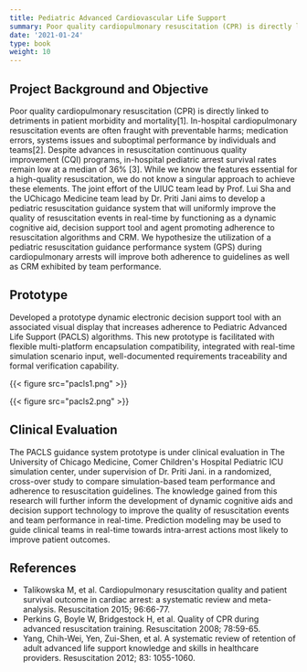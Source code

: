 ```yaml
---
title: Pediatric Advanced Cardiovascular Life Support 
summary: Poor quality cardiopulmonary resuscitation (CPR) is directly linked to detriments in patient morbidity and mortality. Despite advances in resuscitation continuous quality improvement (CQI) programs, in-hospital pediatric arrest survival rates remain low at a median of 36%. Our objective for this research is to develop a Pediatric Advanced Cardiovascular Life Support Guidance System that will uniformly improve the quality of resuscitation events in real-time by functioning as a dynamic cognitive aid, decision support tool and agent promoting adherence to resuscitation algorithms and CRM. We hypothesize the utilization of this system during cardiopulmonary arrests will improve both adherence to guidelines as well as CRM exhibited by team performance. The knowledge gained from this research will further inform the development of dynamic cognitive aids and decision support technology to improve the quality of resuscitation events and team performance in real-time. 
date: '2021-01-24'
type: book
weight: 10
---
```


## Project Background and Objective

Poor quality cardiopulmonary resuscitation (CPR) is directly linked to detriments in patient morbidity and mortality[1]. In-hospital cardiopulmonary resuscitation events are often fraught with preventable harms; medication errors, systems issues and suboptimal performance by individuals and teams[2]. Despite advances in resuscitation continuous quality improvement (CQI) programs, in-hospital pediatric arrest survival rates remain low at a median of 36% [3]. While we know the features essential for a high-quality resuscitation, we do not know a singular approach to achieve these elements. 
The joint effort of the UIUC team lead by Prof. Lui Sha and the UChicago Medicine team lead by Dr. Priti Jani aims to develop a pediatric resuscitation guidance system that will uniformly improve the quality of resuscitation events in real-time by functioning as a dynamic cognitive aid, decision support tool and agent promoting adherence to resuscitation algorithms and CRM. We hypothesize the utilization of a pediatric resuscitation guidance performance system (GPS) during cardiopulmonary arrests will improve both adherence to guidelines as well as CRM exhibited by team performance. 


## Prototype

Developed a prototype dynamic electronic decision support tool with an associated visual display that increases adherence to Pediatric Advanced Life Support (PACLS) algorithms. This new prototype is facilitated with flexible multi-platform encapsulation compatibility, integrated with real-time simulation scenario input, well-documented requirements traceability and formal verification capability. 

{{< figure src="pacls1.png" >}}

{{< figure src="pacls2.png" >}}

## Clinical Evaluation

The PACLS guidance system prototype is under clinical evaluation in The University of Chicago Medicine, Comer Children's Hospital Pediatric ICU simulation center, under supervision of Dr. Priti Jani. in a randomized, cross-over study to compare simulation-based team performance and adherence to resuscitation guidelines. 
The knowledge gained from this research will further inform the development of dynamic cognitive aids and decision support technology to improve the quality of resuscitation events and team performance in real-time. Prediction modeling may be used to guide clinical teams in real-time towards intra-arrest actions most likely to improve patient outcomes. 


## References

- Talikowska M, et al. Cardiopulmonary resuscitation quality and patient survival outcome in cardiac arrest: a systematic review and meta-analysis. Resuscitation 2015; 96:66-77.
- Perkins G, Boyle W, Bridgestock H, et al. Quality of CPR during advanced resuscitation training. Resuscitation 2008; 78:59-65.
- Yang, Chih-Wei, Yen, Zui-Shen, et al. A systematic review of retention of adult advanced life support knowledge and skills in healthcare providers. Resuscitation 2012; 83: 1055-1060.
